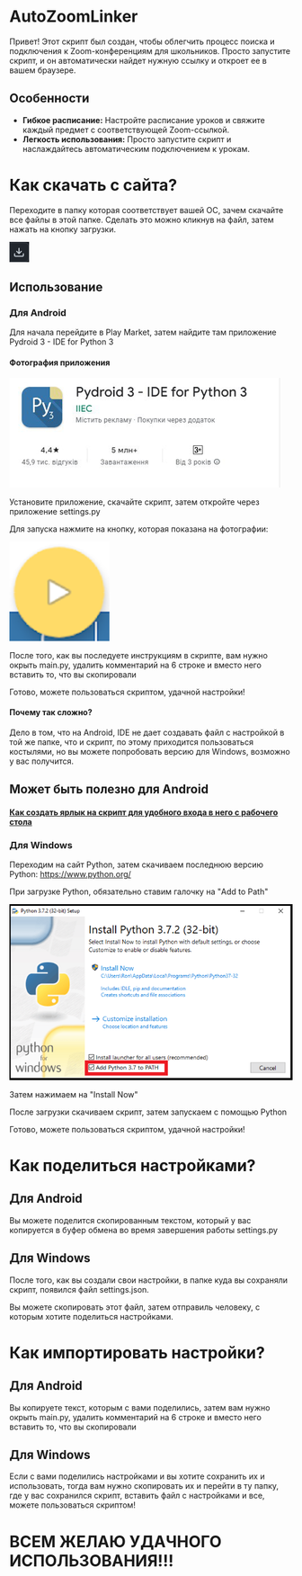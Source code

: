# AutoZoomLinker

Привет! Этот скрипт был создан, чтобы облегчить процесс поиска и подключения к Zoom-конференциям для школьников. Просто запустите скрипт, и он автоматически найдет нужную ссылку и откроет ее в вашем браузере.

## Особенности

- **Гибкое расписание:** Настройте расписание уроков и свяжите каждый предмет с соответствующей Zoom-ссылкой.
- **Легкость использования:** Просто запустите скрипт и наслаждайтесь автоматическим подключением к урокам.

# Как скачать с сайта?

Переходите в папку которая соответствует вашей ОС, зачем скачайте все файлы в этой папке. Сделать это можно кликнув на файл, затем нажать на кнопку загрузки.

![Кнопка загрузки с сайта](photo/download.png)

## Использование

### Для Android

Для начала перейдите в Play Market, затем найдите там приложение Pydroid 3 - IDE for Python 3

#### Фотография приложения

![Pydroid 3 - IDE for Python 3](photo/pydroid.jpg)

Установите приложение, скачайте скрипт, затем откройте через приложение settings.py

Для запуска нажмите на кнопку, которая показана на фотографии:

![Запуск скрипта для Android](photo/runandrioid.png)

После того, как вы последуете инструкциям в скрипте, вам нужно окрыть main.py, удалить комментарий на 6 строке и вместо него вставить то, что вы скопировали

Готово, можете пользоваться скриптом, удачной настройки!

#### Почему так сложно?

Дело в том, что на Android, IDE не дает создавать файл с настройкой в той же папке, что и скрипт, по этому приходится пользоваться костылями, но вы можете попробовать версию для Windows, возможно у вас получится.

## Может быть полезно для Android

#### [Как создать ярлык на скрипт для удобного входа в него с рабочего стола](https://youtube.com/shorts/lod0MMO5TFk?feature=share)

### Для Windows

Переходим на сайт Python, затем скачиваем последнюю версию Python: https://www.python.org/

При загрузке Python, обязательно ставим галочку на "Add to Path"

![Add to Path](photo/add_to_path.png)

Затем нажимаем на "Install Now"

После загрузки скачиваем скрипт, затем запускаем с помощью Python

Готово, можете пользоваться скриптом, удачной настройки!

# Как поделиться настройками?

## Для Android

Вы можете поделится скопированным текстом, который у вас копируется в буфер обмена во время завершения работы settings.py

## Для Windows

После того, как вы создали свои настройки, в папке куда вы сохраняли скрипт, появился файл settings.json.

Вы можете скопировать этот файл, затем отправиль человеку, с которым хотите поделиться настройками.

# Как импортировать настройки?

## Для Android

Вы копируете текст, которым с вами поделились, затем вам нужно окрыть main.py, удалить комментарий на 6 строке и вместо него вставить то, что вы скопировали

## Для Windows

Если с вами поделились настройками и вы хотите сохранить их и использовать, тогда вам нужно скопировать их и перейти в ту папку, где у вас сохранился скрипт, вставить файл с настройками и все, можете пользоваться скриптом!

# ВСЕМ ЖЕЛАЮ УДАЧНОГО ИСПОЛЬЗОВАНИЯ!!!
